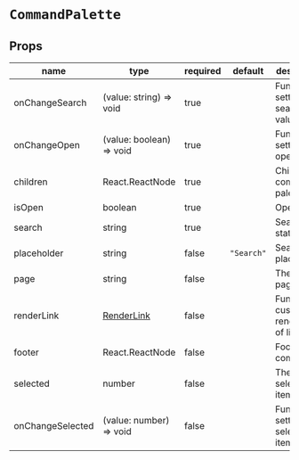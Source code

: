 
# `CommandPalette`

## Props

| name             | type                        | required |	default |	description                                 |
|------------------|-----------------------------|----------|-----------|-----------------------------------------------|
| onChangeSearch   | (value: string) => void     | true     | 	        |	Function for setting search value           |
| onChangeOpen     | (value: boolean) => void    | true     | 	        |	Function for setting open state             |
| children         | React.ReactNode             | true     | 	        |	Children of command palette                 |
| isOpen           | boolean                     | true     | 	        |	Open state                                  |
| search           | string                      | true     | 	        |	Search state                                |
| placeholder      | string                      | false    | `"Search"`|	Search field placeholder                    |
| page             | string                      | false    | 	        |	The current page id                         |
| renderLink       | [RenderLink](../Types/RenderLink)  | false    | 	        |	Function for customizing rendering of links |
| footer           | React.ReactNode             | false    | 	        |	Footer component                            |
| selected         | number                      | false    | 	        |	The current selected item index             |
| onChangeSelected | (value: number) => void     | false    | 	        |	Function for setting selected item index    |